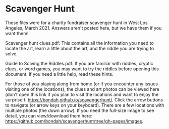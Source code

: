 # Scavenger Hunt
These files were for a charity fundraiser scavenger hunt in West Los Angeles, March 2021. Answers aren't posted here, but we have them if you want them!

Scavenger hunt clues.pdf: This contains all the information you need to locate the art, learn a little about the art, and the riddle you are trying to solve.

Guide to Solving the Riddles.pdf: If you are familiar with riddles, cryptic clues, or word games, you may want to try the riddles before opening this document. If you need a little help, read these hints.

For those of you playing along from home (or if you encounter any issues visiting one of the locations), the clues and art photos can be viewed here (don't open this link if you plan to visit the locations and want to enjoy the surprise!): https://bondah.github.io/scavengerhunt/. Click the arrow buttons to navigate (or arrow keys on your keyboard). There are a few locations with multiple photos (the down arrow). If you need the full-size image to see detail, you can view/download them here: https://github.com/bondah/scavengerhunt/tree/gh-pages/images.
